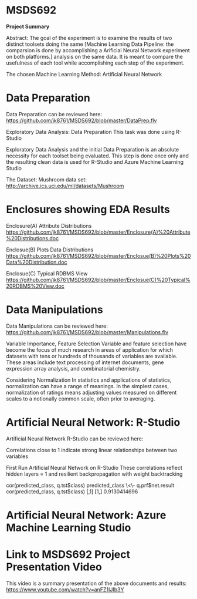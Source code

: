 # MSDS692
**Project Summary**

Abstract:
The goal of the experiment is to examine the results of two distinct toolsets doing the same [Machine Learning Data Pipeline: the comparsion is done by accomplishing a Arificial Neural Network experiment on both platforms.] analysis on the same data. It is meant to compare the usefulness of each tool while accomplishing each step of the experiment.

The chosen Machine Learning Method: Artificial Neural Network

# Data Preparation
Data Preparation can be reviewed here: https://github.com/jk8761/MSDS692/blob/master/DataPrep.flv

Exploratory Data Analysis: Data Preparation
                           This task was done using R-Studio

Exploratory Data Analysis and the initial Data Preparation is an absolute necessity for each toolset being evaluated. This step is done once only and the resulting clean data is used for R-Studio and Azure Machine Learning Studio

The Dataset: Mushroom data set:  http://archive.ics.uci.edu/ml/datasets/Mushroom

# Enclosures showing EDA Results
Enclosure(A) Attribute Distributions
 https://github.com/jk8761/MSDS692/blob/master/Enclosure(A)%20Attribute%20Distributions.doc

Enclosue(B) Plots Data Distributions
 https://github.com/jk8761/MSDS692/blob/master/Enclosue(B)%20Plots%20Data%20Distribution.doc
      
Enclosue(C) Typical RDBMS View
 https://github.com/jk8761/MSDS692/blob/master/Enclosue(C)%20Typical%20RDBMS%20View.doc

# Data Manipulations
Data Manipulations can be reviewed here: https://github.com/jk8761/MSDS692/blob/master/Manipulations.flv

Variable Importance, Feature Selection
Variable and feature selection have become the focus of much research in areas of application for which datasets with tens or hundreds of thousands of variables are available. These areas include text processing of internet documents, gene expression array analysis, and combinatorial chemistry.

Considering Normalization
In statistics and applications of statistics, normalization can have a range of meanings. In the simplest cases, normalization of ratings means adjusting values measured on different scales to a notionally common scale, often prior to averaging.​

# Artificial Neural Network: R-Studio
Artificial Neural Network R-Studio can be reviewed here:

Correlations close to 1 indicate strong linear relationships between two variables

First Run Artificial Neural Network on R-Studio
These correlations reflect hidden layers = 1 and resilient backpropagation with weight backtracking

  cor(predicted_class, q.tst$class)
  predicted_class \<\- q.prf$net.result 
  cor(predicted_class, q.tst$class)
        [,1]
  [1,] 0.9130414696


# Artificial Neural Network: Azure Machine Learning Studio



# Link to MSDS692 Project Presentation Video
This video is a summary presentation of the above documents and results: https://www.youtube.com/watch?v=anFZ1IJIb3Y
  
  

